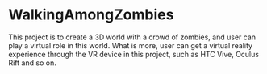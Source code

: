 # WalkingAmongZombies
This project is to create a 3D world with a crowd of zombies, and user can play a virtual role in this world. What is more, user can get a virtual reality experience through the VR device in this project, such as HTC Vive, Oculus Rift and so on.
